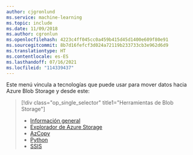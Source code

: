 ```yaml
---
author: cjgronlund
ms.service: machine-learning
ms.topic: include
ms.date: 11/09/2018
ms.author: cgronlun
ms.openlocfilehash: 4223c4ff045cc0a459b415d45d1400e609f80e91
ms.sourcegitcommit: 8b7d16fefcf3d024a72119b233733cb3e962d6d9
ms.translationtype: HT
ms.contentlocale: es-ES
ms.lasthandoff: 07/16/2021
ms.locfileid: "114339437"
---
```

<!-- Guidance on technologies used to move data to and/or from Azure Blob storage are linked here:
-->
Este menú vincula a tecnologías que puede usar para mover datos hacia Azure Blob Storage y desde este:

> [!div class="op_single_selector" title1="Herramientas de Blob Storage"]
> * [Información general](/azure/architecture/data-science-process/move-azure-blob)
> * [Explorador de Azure Storage](/azure/architecture/data-science-process/move-data-to-azure-blob-using-azure-storage-explorer)
> * [AzCopy](../articles/storage/common/storage-use-azcopy-v10.md)
> * [Python](../articles/storage/blobs/storage-quickstart-blobs-python.md)
> * [SSIS](/azure/architecture/data-science-process/move-data-to-azure-blob-using-ssis)
> 
>